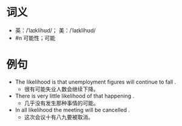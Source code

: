 # 词义
- 英：/ˈlaɪklihʊd/； 美：/ˈlaɪklihʊd/
- #n 可能性；可能
# 例句
- The likelihood is that unemployment figures will continue to fall .
	- 很有可能失业人数会继续下降。
- There is very little likelihood of that happening .
	- 几乎没有发生那种事情的可能。
- In all likelihood the meeting will be cancelled .
	- 这次会议十有八九要被取消。
